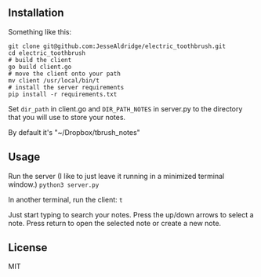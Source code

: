 Installation
---

Something like this:
```
git clone git@github.com:JesseAldridge/electric_toothbrush.git
cd electric_toothbrush
# build the client
go build client.go
# move the client onto your path
mv client /usr/local/bin/t
# install the server requirements
pip install -r requirements.txt
```

Set `dir_path` in client.go and `DIR_PATH_NOTES` in server.py to the directory that you will use to
store your notes.

By default it's "~/Dropbox/tbrush_notes"

Usage
---

Run the server (I like to just leave it running in a minimized terminal window.)
`python3 server.py`

In another terminal, run the client:
`t`

Just start typing to search your notes.
Press the up/down arrows to select a note.
Press return to open the selected note or create a new note.

License
---
MIT
